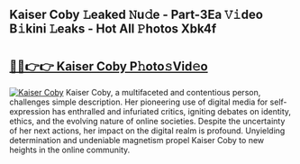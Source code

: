 ## Kaiser Coby 𝙻eaked 𝙽u𝚍e - Part-3Ea 𝚅𝚒deo B𝚒kini 𝙻eaks - Hot All 𝙿hotos Xbk4f

# <h2><a href="http://ld6sy5.urlbe.top/?page=Kaiser+Coby">🔗🔗👉👉 Kaiser Coby P𝚑oto𝚜Vid𝚎o</a></h2>

[![Kaiser Coby](https://i.imgur.com/eBuTRDB.gif)](http://ld6sy5.urlbe.top/?page=Kaiser+Coby)
Kaiser Coby, a multifaceted and contentious person, challenges simple description. Her pioneering use of digital media for self-expression has enthralled and infuriated critics, igniting debates on identity, ethics, and the evolving nature of online societies. Despite the uncertainty of her next actions, her impact on the digital realm is profound. Unyielding determination and undeniable magnetism propel Kaiser Coby to new heights in the online community.

